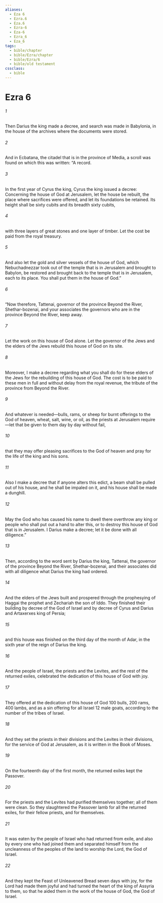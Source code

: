 ```yaml
---
aliases:
  - Eza 6
  - Ezra.6
  - Eza.6
  - Ezra-6
  - Eza-6
  - Ezra_6
  - Eza_6
tags:
  - bible/chapter
  - bible/Ezra/chapter
  - bible/Ezra/6
  - bible/old testament
cssclass:
  - bible
---
```


# Ezra 6

###### 1
Then Darius the king made a decree, and search was made in Babylonia, in the house of the archives where the documents were stored.
###### 2
And in Ecbatana, the citadel that is in the province of Media, a scroll was found on which this was written: “A record.
###### 3
In the first year of Cyrus the king, Cyrus the king issued a decree: Concerning the house of God at Jerusalem, let the house be rebuilt, the place where sacrifices were offered, and let its foundations be retained. Its height shall be sixty cubits and its breadth sixty cubits,
###### 4
with three layers of great stones and one layer of timber. Let the cost be paid from the royal treasury.
###### 5
And also let the gold and silver vessels of the house of God, which Nebuchadnezzar took out of the temple that is in Jerusalem and brought to Babylon, be restored and brought back to the temple that is in Jerusalem, each to its place. You shall put them in the house of God.”
###### 6
“Now therefore, Tattenai, governor of the province Beyond the River, Shethar-bozenai, and your associates the governors who are in the province Beyond the River, keep away.
###### 7
Let the work on this house of God alone. Let the governor of the Jews and the elders of the Jews rebuild this house of God on its site.
###### 8
Moreover, I make a decree regarding what you shall do for these elders of the Jews for the rebuilding of this house of God. The cost is to be paid to these men in full and without delay from the royal revenue, the tribute of the province from Beyond the River.
###### 9
And whatever is needed—bulls, rams, or sheep for burnt offerings to the God of heaven, wheat, salt, wine, or oil, as the priests at Jerusalem require—let that be given to them day by day without fail,
###### 10
that they may offer pleasing sacrifices to the God of heaven and pray for the life of the king and his sons.
###### 11
Also I make a decree that if anyone alters this edict, a beam shall be pulled out of his house, and he shall be impaled on it, and his house shall be made a dunghill.
###### 12
May the God who has caused his name to dwell there overthrow any king or people who shall put out a hand to alter this, or to destroy this house of God that is in Jerusalem. I Darius make a decree; let it be done with all diligence.”
###### 13
Then, according to the word sent by Darius the king, Tattenai, the governor of the province Beyond the River, Shethar-bozenai, and their associates did with all diligence what Darius the king had ordered.
###### 14
And the elders of the Jews built and prospered through the prophesying of Haggai the prophet and Zechariah the son of Iddo. They finished their building by decree of the God of Israel and by decree of Cyrus and Darius and Artaxerxes king of Persia;
###### 15
and this house was finished on the third day of the month of Adar, in the sixth year of the reign of Darius the king.
###### 16
And the people of Israel, the priests and the Levites, and the rest of the returned exiles, celebrated the dedication of this house of God with joy.
###### 17
They offered at the dedication of this house of God 100 bulls, 200 rams, 400 lambs, and as a sin offering for all Israel 12 male goats, according to the number of the tribes of Israel.
###### 18
And they set the priests in their divisions and the Levites in their divisions, for the service of God at Jerusalem, as it is written in the Book of Moses.
###### 19
On the fourteenth day of the first month, the returned exiles kept the Passover.
###### 20
For the priests and the Levites had purified themselves together; all of them were clean. So they slaughtered the Passover lamb for all the returned exiles, for their fellow priests, and for themselves.
###### 21
It was eaten by the people of Israel who had returned from exile, and also by every one who had joined them and separated himself from the uncleanness of the peoples of the land to worship the Lord, the God of Israel.
###### 22
And they kept the Feast of Unleavened Bread seven days with joy, for the Lord had made them joyful and had turned the heart of the king of Assyria to them, so that he aided them in the work of the house of God, the God of Israel.


